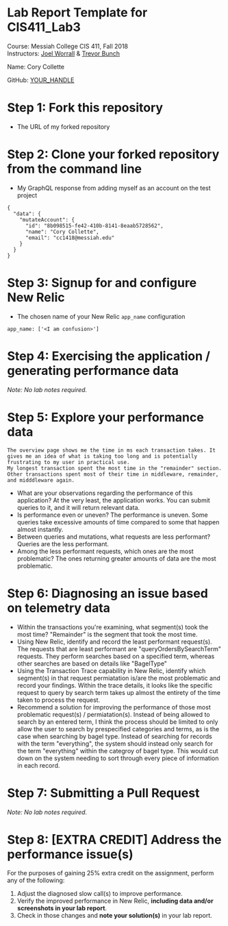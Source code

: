 # Lab Report Template for CIS411_Lab3
Course: Messiah College CIS 411, Fall 2018<br/>
Instructors: [Joel Worrall](https://github.com/tangollama) & [Trevor Bunch](https://github.com/trevordbunch)<br/>

Name: Cory Collette<br/>

GitHub: [YOUR_HANDLE](https://github.com/YOUR_HANDLE)<br/>

# Step 1: Fork this repository
- The URL of my forked repository

# Step 2: Clone your forked repository from the command line
- My GraphQL response from adding myself as an account on the test project
```
{
  "data": {
    "mutateAccount": {
      "id": "8b098515-fe42-410b-8141-8eaab5728562",
      "name": "Cory Collette",
      "email": "cc1418@messiah.edu"
    }
  }
}
```

# Step 3: Signup for and configure New Relic
- The chosen name of your New Relic ```app_name``` configuration
```
app_name: ['<I am confusion>']
```

# Step 4: Exercising the application / generating performance data

_Note: No lab notes required._

# Step 5: Explore your performance data
	The overview page shows me the time in ms each transaction takes. It gives me an idea of what is taking too long and is potentially frustrating to my user in practical use. 
	My longest transaction spent the most time in the "remainder" section.
	Other transactions spent most of their time in middleware, remainder, and midddleware again.

* What are your observations regarding the performance of this application?
	At the very least, the application works. You can submit queries to it, and it will return relevant data. 
* Is performance even or uneven? 
	The performance is uneven. Some queries take excessive amounts of time compared to some that happen almost instantly. 
* Between queries and mutations, what requests are less performant? 
	Queries are the less performant.
* Among the less performant requests, which ones are the most problematic?
	The ones returning greater amounts of data are the most problematic. 

# Step 6: Diagnosing an issue based on telemetry data
* Within the transactions you're examining, what segment(s) took the most time?
	"Remainder" is the segment that took the most time. 
* Using New Relic, identify and record the least performant request(s).
	The requests that are least performant are "queryOrdersBySearchTerm" requests. They perform searches based on a specified term, whereas other searches are based on details like "BagelType"
* Using the Transaction Trace capability in New Relic, identify which segment(s) in that request permiatation is/are the most problematic and record your findings.
	Within the trace details, it looks like the specific request to query by search term takes up almost the entirety of the time taken to process the request. 
* Recommend a solution for improving the performance of those most problematic request(s) / permiatation(s).
	Instead of being allowed to search by an entered term, I think the process should be limited to only allow the user to search by prespecified categories and terms, as is the case when searching by bagel type. Instead of searching for records with the term "everything", the system should instead only search for the term "everything" within the categroy of bagel type. This would cut down on the system needing to sort through every piece of information in each record. 

# Step 7: Submitting a Pull Request
_Note: No lab notes required._

# Step 8: [EXTRA CREDIT] Address the performance issue(s)
For the purposes of gaining 25% extra credit on the assignment, perform any of the following:
1. Adjust the diagnosed slow call(s) to improve performance. 
2. Verify the improved performance in New Relic, **including data and/or screenshots in your lab report**.
2. Check in those changes and **note your solution(s)** in your lab report.